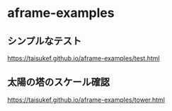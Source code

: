# aframe-examples
 
## シンプルなテスト
https://taisukef.github.io/aframe-examples/test.html

## 太陽の塔のスケール確認
https://taisukef.github.io/aframe-examples/tower.html
